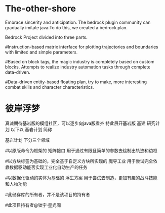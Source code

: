 # The-other-shore

Embrace sincerity and anticipation. The bedrock plugin community can gradually imitate java.To do this, we created a bedrock plan.

Bedrock Project divided into three parts.

#Instruction-based matrix interface for plotting trajectories and boundaries with limited and simple parameters.

#Based on block tags, the magic industry is completely based on custom blocks. Attempts to realize industry automation tasks through complete data-driven.

#Data-driven entity-based floating plan, try to make, more interesting combat skills and character characteristics.


# 彼岸浮梦

真诚期待基岩版的模组社区，可以逐步向java版看齐
特此展开基岩版 基建 研究计划
以下以 基岩计划 简称

基岩计划 下分三个领域

#以原版命令为框架的 矩阵接口 
用于通过有限且简单的参数去绘制出轨迹和边框

#以方块标签为基础的，完全基于自定义方块所实现的 魔导工业
用于尝试完全依靠数据驱动能否实现工业化自动生产的任务

#以数据化驱动的实体为基础的 浮生方案 
用于尝试去制造，更加有趣的战斗技能和人物功能

#此储存库的所有者，并不是该项目的持有者

#此项目持有者@钛宇·星光阁
